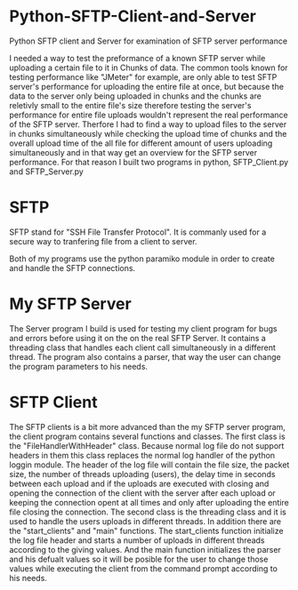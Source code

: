 # Python-SFTP-Client-and-Server
Python SFTP client and Server for examination of SFTP server performance 

I needed a way to test the preformance of a known SFTP server while uploading a certain file to it in Chunks of data. The common tools known for testing performance like "JMeter" for example, are only able to test SFTP server's performance for uploading the entire file at once, but because the data to the server only being uploaded in chunks and the chunks are reletivly small to the entire file's size therefore testing the server's performance for entire file uploads wouldn't represent the real performance of the SFTP server. Therfore I had to find a way to upload files to the server in chunks simultaneously while checking the upload time of chunks and the overall upload time of the all file for different amount of users uploading simultaneously and in that way get an overview for the SFTP server performance.
For that reason I built two programs in python, SFTP_Client.py and SFTP_Server.py

# SFTP
SFTP stand for "SSH File Transfer Protocol". It is commanly used for a secure way to tranfering file from a client to server.

Both of my programs use the python paramiko module in order to create and handle the SFTP connections.

#  My SFTP Server
The Server program I build is used for testing my client program for bugs and errors before using it on the on the real SFTP Server. 
It contains a threading class that handles each client call simultaneously in a different thread.
The program also contains a parser, that way the user can change the program parameters to his needs.


# SFTP Client
The SFTP clients is a bit more advanced than the my SFTP server program, the client program contains several functions and classes.
The first class is the "FileHandlerWithHeader" class. Because normal log file do not support headers in them this class replaces the normal log handler of the python loggin module. The header of the log file will contain the file size, the packet size, the number of threads uploading (users), the delay time in seconds between each upload and if the uploads are executed with closing and opening the connection of the client with the server after each upload or keeping the connection opent at all times and only after uploading the entire file closing the connection.
The second class is the threading class and it is used to handle the users uploads in different threads.
In addition there are the "start_clients" and "main" functions. The start_clients function initialize the log file header and starts a number of uploads in different threads according to the giving values.
And the main function initializes the parser and his defualt values so it will be posible for the user to change those values while executing the client from the command prompt according to his needs.     
